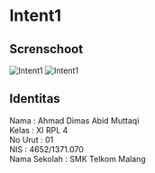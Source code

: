 # Intent1
## Screnschoot
![Intent1](https://cloud.githubusercontent.com/assets/22099413/19220973/f3305c6e-8e63-11e6-949a-f0a1945028a0.png)
![Intent1](https://cloud.githubusercontent.com/assets/22099413/19220976/00bb42ea-8e64-11e6-96f5-ae580e415909.png)

## Identitas
Nama : Ahmad Dimas Abid Muttaqi <br>
Kelas : XI RPL 4 <br>
No Urut : 01 <br>
NIS : 4652/1371.070 <br>
Nama Sekolah : SMK Telkom Malang <br>
